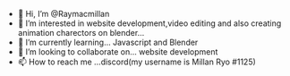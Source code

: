 - 👋 Hi, I’m @Raymacmillan
- 👀 I’m interested in website development,video editing and also creating animation charectors on blender...
- 🌱 I’m currently learning... Javascript and Blender
- 💞️ I’m looking to collaborate on... website development
- 📫 How to reach me ...discord(my username is Millan Ryo #1125)

<!---
Raymacmillan/Raymacmillan is a ✨ special ✨ repository because its `README.md` (this file) appears on your GitHub profile.
You can click the Preview link to take a look at your changes.
--->
